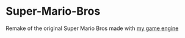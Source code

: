 # Super-Mario-Bros
Remake of the original Super Mario Bros made with [my game engine](https://github.com/Fxby16/2D_Game_Engine)